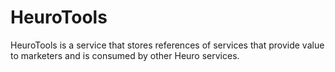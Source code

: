 # HeuroTools

HeuroTools is a service that stores references of services that provide value to marketers and is consumed by other Heuro services.

